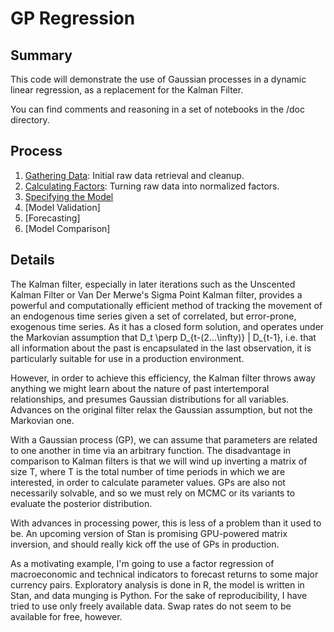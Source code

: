# GP Regression

## Summary

This code will demonstrate the use of Gaussian processes in a dynamic linear regression, as a replacement for the Kalman Filter.

You can find comments and reasoning in a set of notebooks in the /doc directory.

## Process

  1.  [Gathering Data](http://htmlpreview.github.com/?https://github.com/billWalker/gp_regression/blob/master/doc/Gathering%20Data.html): Initial raw data retrieval and cleanup.
  2.  [Calculating Factors](http://htmlpreview.github.com/?https://github.com/billWalker/gp_regression/blob/master/doc/Calculating%20Factors.html): Turning raw data into normalized factors.
  3.  [Specifying the Model](https://github.com/billWalker/gp_regression/blob/master/doc/Specifying%20the%20Model.Rmd)
  4.  [Model Validation]
  5.  [Forecasting]
  6.  [Model Comparison]

## Details

The Kalman filter, especially in later iterations such as the Unscented Kalman Filter or Van Der Merwe's Sigma Point Kalman filter, provides a powerful and computationally efficient method of tracking the movement of an endogenous time series given a set of correlated, but error-prone, exogenous time series. As it has a closed form solution, and operates under the Markovian assumption that D_t \perp D_{t-(2...\infty)} | D_{t-1}, i.e. that all information about the past is encapsulated in the last observation, it is particularly suitable for use in a production environment. 

However, in order to achieve this efficiency, the Kalman filter throws away anything we might learn about the nature of past intertemporal relationships, and presumes Gaussian distributions for all variables. Advances on the original filter relax the Gaussian assumption, but not the Markovian one.

With a Gaussian process (GP), we can assume that parameters are related to one another in time via an arbitrary function. The disadvantage in comparison to Kalman filters is that we will wind up inverting a matrix of size T, where T is the total number of time periods in which we are interested, in order to calculate parameter values. GPs are also not necessarily solvable, and so we must rely on MCMC or its variants to evaluate the posterior distribution.

With advances in processing power, this is less of a problem than it used to be. An upcoming version of Stan is promising GPU-powered matrix inversion, and should really kick off the use of GPs in production.

As a motivating example, I'm going to use a factor regression of macroeconomic and technical indicators to forecast returns to some major currency pairs. Exploratory analysis is done in R, the model is written in Stan, and data munging is Python. 
For the sake of reproducibility, I have tried to use only freely available data. Swap rates do not seem to be available for free, however.

